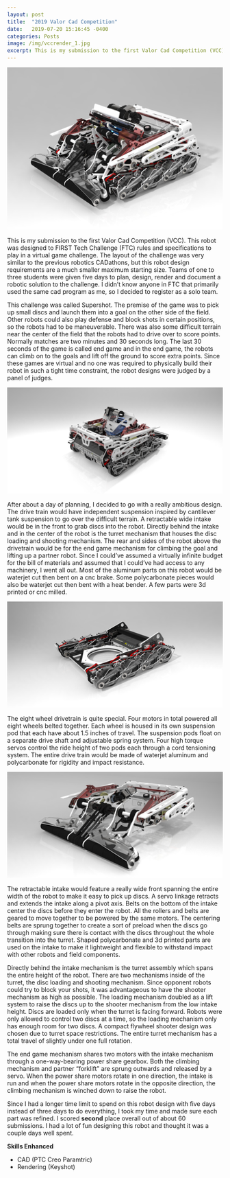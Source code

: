 ```yaml
---
layout: post
title:  "2019 Valor Cad Competition"
date:   2019-07-20 15:16:45 -0400
categories: Posts
image: /img/vccrender_1.jpg
excerpt: This is my submission to the first Valor Cad Competition (VCC). This robot was designed to FIRST Tech Challenge (FTC) rules and specifications to play in a virtual game challenge. The ...
---
```

![Cover Image](/img/vccrender_1.jpg)

This is my submission to the first Valor Cad Competition (VCC). This robot was designed to FIRST Tech Challenge (FTC) rules and specifications to play in a virtual game challenge. The layout of the challenge was very similar to the previous robotics CADathons, but this robot design requirements are a much smaller maximum starting size. Teams of one to three students were given five days to plan, design, render and document a robotic solution to the challenge. I didn’t know anyone in FTC that primarily used the same cad program  as me, so I decided to register as a solo team. 

This challenge was called Supershot. The premise of the game was to pick up small discs and launch them into a goal on the other side of the field. Other robots could also play defense and block shots in certain positions, so the robots had to be maneuverable. There was also some difficult terrain near the center of the field that the robots had to drive over to score points. Normally matches are two minutes and 30 seconds long. The last 30 seconds of the game is called end game and in the end game, the robots can climb on to the goals and lift off the ground to score extra points. Since these games are virtual and no one was required to physically build their robot in such a tight time constraint, the robot designs were judged by a panel of judges.

![Rear Robot Render](/img/vccrender_2.jpg)

After about a day of planning, I decided to go with a really ambitious design. The drive train would have independent suspension inspired by cantilever tank suspension to go over the difficult terrain. A retractable wide intake would be in the front to grab discs into the robot. Directly behind the intake and in the center of the robot is the turret mechanism that houses the disc loading and shooting mechanism. The rear and sides of the robot above the drivetrain  would be for the end game mechanism for climbing the goal and lifting up a partner robot. Since I could’ve assumed a virtually infinite budget for the bill of materials and assumed that I could’ve had access to any machinery, I went all out. Most of the aluminum parts on this robot would be waterjet cut then bent on a cnc brake. Some polycarbonate pieces would also be waterjet cut then bent with a heat bender. A few parts were 3d printed or cnc milled. 

![Drive Train Render](/img/vccrender_drive.jpg)

The eight wheel drivetrain is quite special. Four motors in total powered all eight wheels belted together. Each wheel is housed in its own suspension pod that each have about 1.5 inches of travel. The suspension pods float on a separate drive shaft and adjustable spring system. Four high torque servos control the ride height of two pods each through a cord tensioning system. The entire drive train would be made of waterjet aluminum and polycarbonate for rigidity and impact resistance. 

![Upper Frame Mechanism Render](/img/vccrender_upper.jpg)

The retractable intake would feature a really wide front spanning the entire width of the robot to make it easy to pick up discs. A servo linkage retracts and extends the intake along a pivot axis. Belts on the bottom of the intake center the discs before they enter the robot. All the rollers and belts are geared to move together to be powered by the same motors. The centering belts are sprung together to create a sort of preload when the discs go through making sure there is contact with the discs throughout the whole transition into the turret. Shaped polycarbonate and 3d printed parts are used on the intake to make it lightweight and flexible to withstand impact with other robots and field components.

Directly behind the intake mechanism is the turret assembly which spans the entire height of the robot. There are two mechanisms inside of the turret, the disc loading and shooting mechanism. Since opponent robots could try to block your shots, it was advantageous to have the shooter mechanism as high as possible. The loading mechanism doubled as a lift system to raise the discs up to the shooter mechanism from the low intake height. Discs are loaded only when the turret is facing forward. Robots were only allowed to control two discs at a time, so the loading mechanism only has enough room for two discs. A compact flywheel shooter design was chosen due to turret space restrictions. The entire turret mechanism has a total travel of slightly under one full rotation.

The end game mechanism shares two motors with the intake mechanism through a one-way-bearing power share gearbox. Both the climbing mechanism and partner “forklift” are sprung outwards and released by a servo. When the power share motors rotate in one direction, the intake is run and when the power share motors rotate in the opposite direction, the climbing mechanism is winched down to raise the robot.

Since I had a longer time limit to spend on this robot design with five days instead of three days to do everything, I took my time and made sure each part was refined. I scored **second** place overall out of about 60 submissions. I had a lot of fun designing this robot and thought it was a couple days well spent.

**Skills Enhanced**
- CAD (PTC Creo Paramtric)
- Rendering (Keyshot)